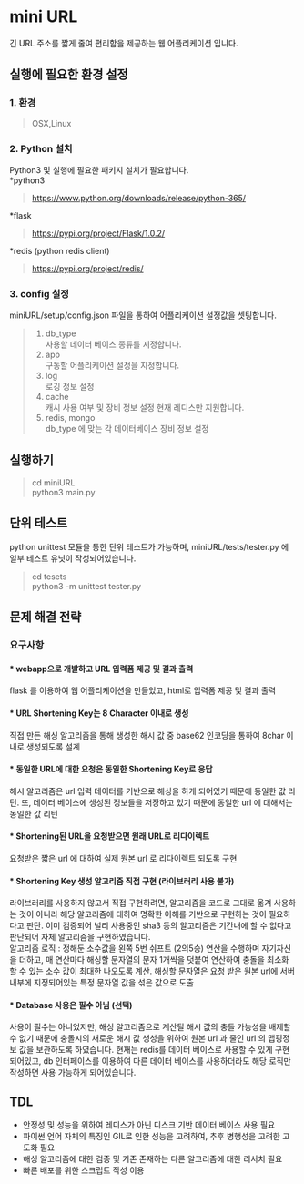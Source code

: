 # mini URL

긴 URL 주소를 짧게 줄여 편리함을 제공하는 웹 어플리케이션 입니다.

## 실행에 필요한 환경 설정

### 1. 환경
> OSX,Linux

### 2. Python 설치
Python3 및 실행에 필요한 패키지 설치가 필요합니다.\
*python3
>https://www.python.org/downloads/release/python-365/
>
*flask
>https://pypi.org/project/Flask/1.0.2/
>
*redis (python redis client)
>https://pypi.org/project/redis/

### 3. config 설정
miniURL/setup/config.json 파일을 통하여 어플리케이션 설정값을 셋팅합니다.
>1. db_type\
사용할 데이터 베이스 종류를 지정합니다.
>2. app\
구동할 어플리케이션 설정을 지정합니다.
>3. log\
로깅 정보 설정
>4. cache\
캐시 사용 여부 및 장비 정보 설정
현재 레디스만 지원합니다.
>5. redis, mongo\
db_type 에 맞는 각 데이터베이스 장비 정보 설정


## 실행하기

>cd miniURL\
>python3 main.py



## 단위 테스트

python unittest 모듈을 통한 단위 테스트가 가능하며,
miniURL/tests/tester.py 에 일부 테스트 유닛이 작성되어있습니다.

> cd tesets\
>python3 -m unittest tester.py 

## 문제 해결 전략

### 요구사항

#### * webapp으로 개발하고 URL 입력폼 제공 및 결과 출력
flask 를 이용하여 웹 어플리케이션을 만들었고, html로 입력폼 제공 및 결과 출력


#### * URL Shortening Key는 8 Character 이내로 생성
직접 만든 해싱 알고리즘을 통해 생성한 해시 값 중 base62 인코딩을 통하여 8char 이내로 생성되도록 설계

#### * 동일한 URL에 대한 요청은 동일한 Shortening Key로 응답
해시 알고리즘은 url 입력 데이터를 기반으로 해싱을 하게 되어있기 때문에
동일한 값 리턴. 또, 데이터 베이스에 생성된 정보들을 저장하고 있기 때문에 동일한 url 에 대해서는 동일한 값 리턴 

#### * Shortening된 URL을 요청받으면 원래 URL로 리다이렉트
요청받은 짧은 url 에 대하여 실제 원본 url 로 리다이렉트 되도록 구현

#### * Shortening Key 생성 알고리즘 직접 구현 (라이브러리 사용 불가)
라이브러리를 사용하지 않고서 직접 구현하려면, 알고리즘을 코드로 그대로 옮겨 사용하는 것이 아니라 해당 알고리즘에 대하여 명확한 이해를 기반으로 구현하는 것이 필요하다고 판단. 이미 검증되어 널리 사용중인 sha3 등의 알고리즘은 기간내에 할 수 없다고 판단되어 자체 알고리즘을 구현하였습니다. \
알고리즘 로직 : 정해둔 소수값을 왼쪽 5번 쉬프트 (2의5승) 연산을 수행하며 자기자신을 더하고, 매 연산마다 해싱할 문자열의 문자 1개씩을 덧붙여 연산하여 충돌을 최소화 할 수 있는 소수 값이 최대한 나오도록 계산. 해싱할 문자열은 요청 받은 원본 url에 서버 내부에 지정되어있는 특정 문자열 값을 섞은 값으로 도출

#### * Database 사용은 필수 아님 (선택)
사용이 필수는 아니었지만, 해싱 알고리즘으로 계산될 해시 값의 충돌 가능성을 배제할 수 없기 때문에 충돌시의 새로운 해시 값 생성을 위하여 원본 url 과 줄인 url 의 맵핑정보 값을 보관하도록 하였습니다. 현재는 redis를 데이터 베이스로 사용할 수 있게 구현 되어있고, db 인터페이스를 이용하여 다른 데이터 베이스를 사용하더라도 해당 로직만 작성하면 사용 가능하게 되어있습니다.

## TDL
* 안정성 및 성능을 위하여 레디스가 아닌 디스크 기반 데이터 베이스 사용 필요
* 파이썬 언어 자체의 특징인 GIL로 인한 성능을 고려하여, 추후 병행성을 고려한 고도화 필요
* 해싱 알고리즘에 대한 검증 및 기존 존재하는 다른 알고리즘에 대한 리서치 필요
* 빠른 배포를 위한 스크립트 작성 이용
